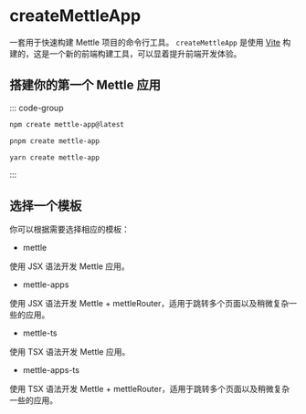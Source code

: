 # createMettleApp

一套用于快速构建 Mettle 项目的命令行工具。 `createMettleApp` 是使用 [Vite](https://vitejs.dev/) 构建的，这是一个新的前端构建工具，可以显着提升前端开发体验。

## 搭建你的第一个 Mettle 应用

::: code-group

```bash [npm]
npm create mettle-app@latest
```

```bash [pnpm]
pnpm create mettle-app
```

```bash [yarn]
yarn create mettle-app
```

:::

## 选择一个模板

你可以根据需要选择相应的模板：

- mettle

使用 JSX 语法开发 Mettle 应用。

- mettle-apps

使用 JSX 语法开发 Mettle + mettleRouter，适用于跳转多个页面以及稍微复杂一些的应用。

- mettle-ts

使用 TSX 语法开发 Mettle 应用。

- mettle-apps-ts

使用 TSX 语法开发 Mettle + mettleRouter，适用于跳转多个页面以及稍微复杂一些的应用。
